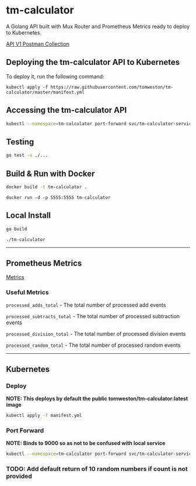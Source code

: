 # tm-calculator

A Golang API built with Mux Router and Prometheus Metrics ready to deploy to Kubernetes.

[API V1 Postman Collection](v1_postman_collection.json)

## Deploying the tm-calculator API to Kubernetes

To deploy it, run the following command:

```
kubectl apply -f https://raw.githubusercontent.com/tomweston/tm-calculator/master/manifest.yml
```

## Accessing the tm-calculator API

```sh
kubectl --namespace=tm-calculator port-forward svc/tm-calculator-service 5555:5555
```

## Testing

```sh
go test -v ./...
```

## Build & Run with Docker

```sh
docker build -t tm-calculator .
```
```
docker run -d -p 5555:5555 tm-calculator
```

## Local Install

```sh
go build
```
```sh
./tm-calculator
```

---

## Prometheus Metrics

[Metrics](http://127.0.0.1:5555/metrics)

### Useful Metrics

`processed_adds_total` - The total number of processed add events

`processed_subtracts_total` - The total number of processed subtraction events

`processed_division_total` - The total number of processed division events

`processed_random_total` - The total number of processed random events

---

## Kubernetes

### Deploy

**NOTE: This deploys by default the public tomweston/tm-calculator:latest image**

```sh
kubectl apply -f manifest.yml
```

### Port Forward

**NOTE: Binds to 9000 so as not to be confused with local service**

```sh
kubectl --namespace=tm-calculator port-forward svc/tm-calculator-service 9000:5555
```

### TODO: Add default return of 10 random numbers if count is not provided